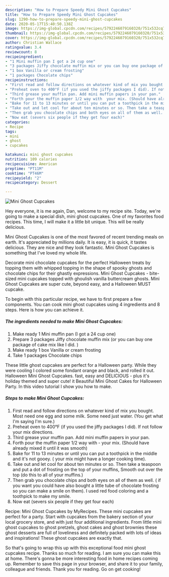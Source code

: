 ```yaml
---
description: "How to Prepare Speedy Mini Ghost Cupcakes"
title: "How to Prepare Speedy Mini Ghost Cupcakes"
slug: 1290-how-to-prepare-speedy-mini-ghost-cupcakes
date: 2020-05-17T15:40:50.138Z
image: https://img-global.cpcdn.com/recipes/5792246079160320/751x532cq70/mini-ghost-cupcakes-recipe-main-photo.jpg
thumbnail: https://img-global.cpcdn.com/recipes/5792246079160320/751x532cq70/mini-ghost-cupcakes-recipe-main-photo.jpg
cover: https://img-global.cpcdn.com/recipes/5792246079160320/751x532cq70/mini-ghost-cupcakes-recipe-main-photo.jpg
author: Christian Wallace
ratingvalue: 3.4
reviewcount: 8
recipeingredient:
- "1 Mini muffin pan I got a 24 cup one"
- "3 packages Jiffy chocolate muffin mix or you can buy one package of cake mix like I did "
- "1 box Vanilla or cream frosting"
- "1 packages Chocolate chips"
recipeinstructions:
- "First read and follow directions on whatever kind of mix you bought. Most need one egg and some milk. Some need just water. (You get what I&#39;m saying I&#39;m sure.)"
- "Preheat oven to 400°F (if you used the jiffy packages I did). If not follow your mix directions."
- "Third grease your muffin pan. Add mini muffin papers in your pan."
- "Forth pour the muffin paper 1/2 way with  your mix. (Should have already mixed it until it was smooth)"
- "Bake for 11 to 13 minutes or until you can put a toothpick in the middle and it&#39;s not gooey. ( your mix might have a longer cooking time)."
- "Take out and let cool for about ten minutes or so. Then take a teaspoon and put a dot of frosting on the top of your muffins, Smooth out over the top (do this to all of your muffins.)"
- "Then grab you chocolate chips and both eyes on all of them as well. ( if you want you could have also bought a little tube of chocolate frosting so you can make a smile on them). I used red food coloring and a toothpick to make my smile."
- "Now eat (severs six people if they get four each)"
categories:
- Recipe
tags:
- mini
- ghost
- cupcakes

katakunci: mini ghost cupcakes 
nutrition: 109 calories
recipecuisine: American
preptime: "PT11M"
cooktime: "PT46M"
recipeyield: "2"
recipecategory: Dessert

---
```



![Mini Ghost Cupcakes](https://img-global.cpcdn.com/recipes/5792246079160320/751x532cq70/mini-ghost-cupcakes-recipe-main-photo.jpg)

Hey everyone, it is me again, Dan, welcome to my recipe site. Today, we're going to make a special dish, mini ghost cupcakes. One of my favorites food recipes. This time, I will make it a little bit unique. This will be really delicious.

Mini Ghost Cupcakes is one of the most favored of recent trending meals on earth. It's appreciated by millions daily. It is easy, it is quick, it tastes delicious. They are nice and they look fantastic. Mini Ghost Cupcakes is something that I've loved my whole life.

Decorate mini chocolate cupcakes for the perfect Halloween treats by topping them with whipped topping in the shape of spooky ghosts and chocolate chips for their ghastly expressions. Mini Ghost Cupcakes - bite-sized mini cupcakes topped with ghoulish vanilla buttercream ghosts. Mini Ghost Cupcakes are super cute, beyond easy, and a Halloween MUST cupcake.


To begin with this particular recipe, we have to first prepare a few components. You can cook mini ghost cupcakes using 4 ingredients and 8 steps. Here is how you can achieve it.

<!--inarticleads1-->

##### The ingredients needed to make Mini Ghost Cupcakes:

1. Make ready 1 Mini muffin pan (I got a 24 cup one)
1. Prepare 3 packages Jiffy chocolate muffin mix (or you can buy one package of cake mix like I did. )
1. Make ready 1 box Vanilla or cream frosting
1. Take 1 packages Chocolate chips


These little ghost cupcakes are perfect for a Halloween party. While they were cooling I colored some fondant orange and black, and rolled it out. Halloween Mini Ghost Cupcakes. fast, easy and DELICIOUS - plus it&#39;s holiday themed and super cute! it Beautiful Mini Ghost Cakes for Halloween Party. In this video tutorial I show you how to make. 

<!--inarticleads2-->

##### Steps to make Mini Ghost Cupcakes:

1. First read and follow directions on whatever kind of mix you bought. Most need one egg and some milk. Some need just water. (You get what I&#39;m saying I&#39;m sure.)
1. Preheat oven to 400°F (if you used the jiffy packages I did). If not follow your mix directions.
1. Third grease your muffin pan. Add mini muffin papers in your pan.
1. Forth pour the muffin paper 1/2 way with  - your mix. (Should have already mixed it until it was smooth)
1. Bake for 11 to 13 minutes or until you can put a toothpick in the middle and it&#39;s not gooey. ( your mix might have a longer cooking time).
1. Take out and let cool for about ten minutes or so. Then take a teaspoon and put a dot of frosting on the top of your muffins, Smooth out over the top (do this to all of your muffins.)
1. Then grab you chocolate chips and both eyes on all of them as well. ( if you want you could have also bought a little tube of chocolate frosting so you can make a smile on them). I used red food coloring and a toothpick to make my smile.
1. Now eat (severs six people if they get four each)


Recipe: Mini Ghost Cupcakes by MyRecipes. These mini cupcakes are perfect for a party. Start with cupcakes from the bakery section of your local grocery store, and with just four additional ingredients. From little mini ghost cupcakes to ghost pretzels, ghost cakes and ghost brownies these ghost desserts are full of loveliness and definitely packed with lots of ideas and inspirations! These ghost cupcakes are exactly that. 

So that's going to wrap this up with this exceptional food mini ghost cupcakes recipe. Thanks so much for reading. I am sure you can make this at home. There's gonna be more interesting food in home recipes coming up. Remember to save this page in your browser, and share it to your family, colleague and friends. Thank you for reading. Go on get cooking!
